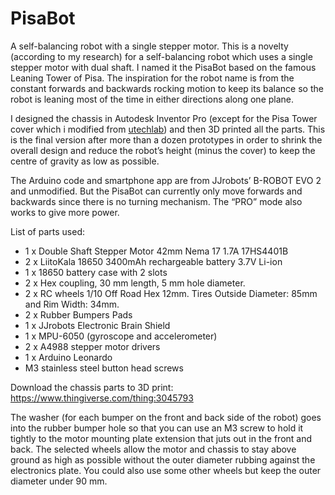 # PisaBot
A self-balancing robot with a single stepper motor.
This is a novelty (according to my research) for a self-balancing robot which uses a single stepper motor with dual shaft. I named it the PisaBot based on the famous Leaning Tower of Pisa. The inspiration for the robot name is from the constant forwards and backwards rocking motion to keep its balance so the robot is leaning most of the time in either directions along one plane.
            
I designed the chassis in Autodesk Inventor Pro (except for the Pisa Tower cover which i modified from [utechlab](https://www.thingiverse.com/thing:1129396)) and then 3D printed all the parts. This is the final version after more than a dozen prototypes in order to shrink the overall design and reduce the robot’s height (minus the cover) to keep the centre of gravity as low as possible.

The Arduino code and smartphone app are from JJrobots’ B-ROBOT EVO 2 and unmodified. But the PisaBot can currently only move forwards and backwards since there is no turning mechanism. The “PRO” mode also works to give more power.

List of parts used:

* 1 x Double Shaft Stepper Motor 42mm Nema 17 1.7A 17HS4401B
* 2 x LiitoKala 18650 3400mAh rechargeable battery 3.7V Li-ion
* 1 x 18650 battery case with 2 slots
* 2 x Hex coupling, 30 mm length, 5 mm hole diameter.
* 2 x RC wheels 1/10 Off Road Hex 12mm. Tires Outside Diameter: 85mm and Rim Width: 34mm.
* 2 x Rubber Bumpers Pads
* 1 x JJrobots Electronic Brain Shield
* 1 x MPU-6050 (gyroscope and accelerometer)
* 2 x A4988 stepper motor drivers
* 1 x Arduino Leonardo
* M3 stainless steel button head screws

Download the chassis parts to 3D print:
https://www.thingiverse.com/thing:3045793

The washer (for each bumper on the front and back side of the robot) goes into the rubber bumper hole so that you can use an M3 screw to hold it tightly to the motor mounting plate extension that juts out in the front and back. The selected wheels allow the motor and chassis to stay above ground as high as possible without the outer diameter rubbing against the electronics plate. You could also use some other wheels but keep the outer diameter under 90 mm.
